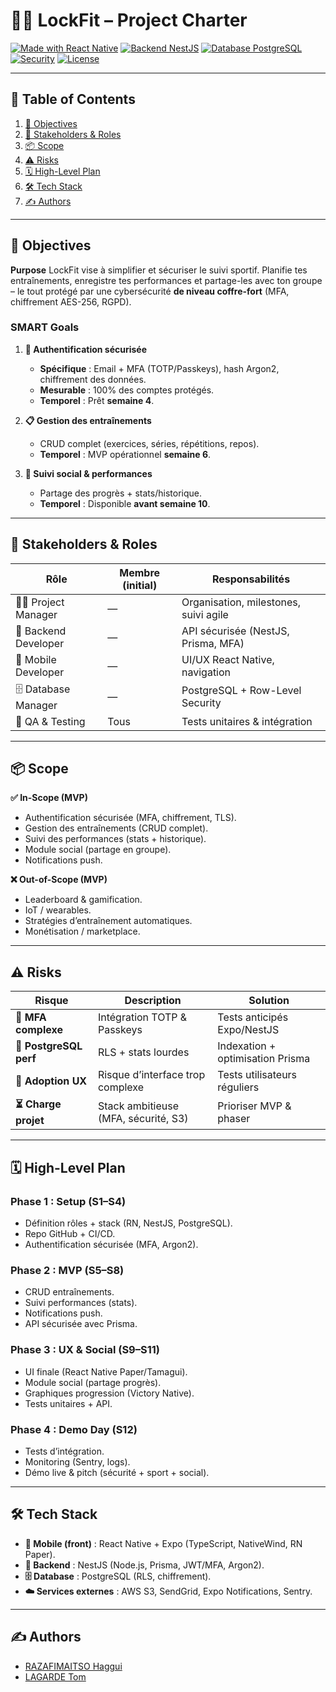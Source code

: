 # 🏋️‍♂️ LockFit – Project Charter

[![Made with React Native](https://img.shields.io/badge/Mobile-React%20Native-blue?logo=react)](https://reactnative.dev/)
[![Backend NestJS](https://img.shields.io/badge/Backend-NestJS-red?logo=nestjs)](https://nestjs.com/)
[![Database PostgreSQL](https://img.shields.io/badge/Database-PostgreSQL-blue?logo=postgresql)](https://www.postgresql.org/)
[![Security](https://img.shields.io/badge/Security-MFA%20%7C%20AES--256%20%7C%20RGPD-green)](#)
[![License](https://img.shields.io/badge/License-MIT-yellow.svg)](LICENSE)

---

## 📑 Table of Contents
1. [🎯 Objectives](#-objectives)
2. [👥 Stakeholders & Roles](#-stakeholders--roles)
3. [📦 Scope](#-scope)
4. [⚠️ Risks](#%EF%B8%8F-risks)
5. [🗓 High-Level Plan](#-high-level-plan)
6. [🛠 Tech Stack](#-tech-stack)
7. [✍️ Authors](#%EF%B8%8F-authors)

---

## 🎯 Objectives

**Purpose**
LockFit vise à simplifier et sécuriser le suivi sportif.
Planifie tes entraînements, enregistre tes performances et partage-les avec ton groupe – le tout protégé par une cybersécurité **de niveau coffre-fort** (MFA, chiffrement AES-256, RGPD).

### SMART Goals

1. **🔐 Authentification sécurisée**
   - **Spécifique** : Email + MFA (TOTP/Passkeys), hash Argon2, chiffrement des données.
   - **Mesurable** : 100% des comptes protégés.
   - **Temporel** : Prêt **semaine 4**.

2. **📋 Gestion des entraînements**
   - CRUD complet (exercices, séries, répétitions, repos).
   - **Temporel** : MVP opérationnel **semaine 6**.

3. **🤝 Suivi social & performances**
   - Partage des progrès + stats/historique.
   - **Temporel** : Disponible **avant semaine 10**.

---

## 👥 Stakeholders & Roles

| Rôle                | Membre (initial) | Responsabilités |
|---------------------|-----------------|----------------|
| 🧑‍💻 Project Manager     | — | Organisation, milestones, suivi agile |
| 🔐 Backend Developer   | — | API sécurisée (NestJS, Prisma, MFA) |
| 📱 Mobile Developer    | — | UI/UX React Native, navigation |
| 🗄 Database Manager    | — | PostgreSQL + Row-Level Security |
| 🧪 QA & Testing        | Tous | Tests unitaires & intégration |

---

## 📦 Scope

**✅ In-Scope (MVP)**
- Authentification sécurisée (MFA, chiffrement, TLS).
- Gestion des entraînements (CRUD complet).
- Suivi des performances (stats + historique).
- Module social (partage en groupe).
- Notifications push.

**❌ Out-of-Scope (MVP)**
- Leaderboard & gamification.
- IoT / wearables.
- Stratégies d’entraînement automatiques.
- Monétisation / marketplace.

---

## ⚠️ Risks

| Risque | Description | Solution |
|--------|-------------|----------|
| **🔑 MFA complexe** | Intégration TOTP & Passkeys | Tests anticipés Expo/NestJS |
| **🐘 PostgreSQL perf** | RLS + stats lourdes | Indexation + optimisation Prisma |
| **👶 Adoption UX** | Risque d’interface trop complexe | Tests utilisateurs réguliers |
| **⏳ Charge projet** | Stack ambitieuse (MFA, sécurité, S3) | Prioriser MVP & phaser |

---

## 🗓 High-Level Plan

### Phase 1 : Setup (S1–S4)
- Définition rôles + stack (RN, NestJS, PostgreSQL).
- Repo GitHub + CI/CD.
- Authentification sécurisée (MFA, Argon2).

### Phase 2 : MVP (S5–S8)
- CRUD entraînements.
- Suivi performances (stats).
- Notifications push.
- API sécurisée avec Prisma.

### Phase 3 : UX & Social (S9–S11)
- UI finale (React Native Paper/Tamagui).
- Module social (partage progrès).
- Graphiques progression (Victory Native).
- Tests unitaires + API.

### Phase 4 : Demo Day (S12)
- Tests d’intégration.
- Monitoring (Sentry, logs).
- Démo live & pitch (sécurité + sport + social).

---

## 🛠 Tech Stack

- **📱 Mobile (front)** : React Native + Expo (TypeScript, NativeWind, RN Paper).
- **🔐 Backend** : NestJS (Node.js, Prisma, JWT/MFA, Argon2).
- **🗄 Database** : PostgreSQL (RLS, chiffrement).
- **☁️ Services externes** : AWS S3, SendGrid, Expo Notifications, Sentry.

---

## ✍️ Authors

- [RAZAFIMAITSO Haggui](https://github.com/hagguishel)
- [LAGARDE Tom](https://github.com/tmlgde)
